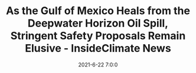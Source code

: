 ---
"title": "As the Gulf of Mexico Heals from the Deepwater Horizon Oil Spill, Stringent Safety Proposals Remain Elusive - InsideClimate News"
"date": "2021-6-22 7:0:0"
"feed_name": "GOOGLENEWSDRILLING"
"feed_website": "https://news.google.com/search?q=drilling%2Bincident&hl=en-US&gl=US&ceid=US:en"
"feed_rss": "https://news.google.com/rss/search?q=drilling%2Bincident&hl=en-US&gl=US&ceid=US:en"
"link": "https://insideclimatenews.org/news/22062021/gulf-of-mexico-deepwater-horizon-safety-regulation-ecocide/"
"file": "_posts/2021-1-1-fc17d0fa274521c8fcd3d9c4db00784b2b975578.md"
"accident": "0"
"drilling": "0"
---